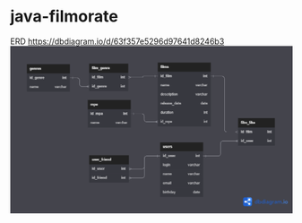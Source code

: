 # java-filmorate

ERD https://dbdiagram.io/d/63f357e5296d97641d8246b3
![ER-Diagram](src/main/resources/java_filmorate.png?raw=true)